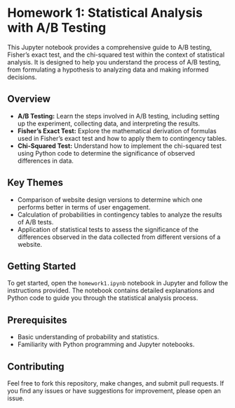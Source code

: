 # Homework 1: Statistical Analysis with A/B Testing

This Jupyter notebook provides a comprehensive guide to A/B testing, Fisher’s exact test, and the chi-squared test within the context of statistical analysis. It is designed to help you understand the process of A/B testing, from formulating a hypothesis to analyzing data and making informed decisions.

## Overview

- **A/B Testing:** Learn the steps involved in A/B testing, including setting up the experiment, collecting data, and interpreting the results.
- **Fisher’s Exact Test:** Explore the mathematical derivation of formulas used in Fisher’s exact test and how to apply them to contingency tables.
- **Chi-Squared Test:** Understand how to implement the chi-squared test using Python code to determine the significance of observed differences in data.

## Key Themes

- Comparison of website design versions to determine which one performs better in terms of user engagement.
- Calculation of probabilities in contingency tables to analyze the results of A/B tests.
- Application of statistical tests to assess the significance of the differences observed in the data collected from different versions of a website.

## Getting Started

To get started, open the `homework1.ipynb` notebook in Jupyter and follow the instructions provided. The notebook contains detailed explanations and Python code to guide you through the statistical analysis process.

## Prerequisites

- Basic understanding of probability and statistics.
- Familiarity with Python programming and Jupyter notebooks.

## Contributing

Feel free to fork this repository, make changes, and submit pull requests. If you find any issues or have suggestions for improvement, please open an issue.
